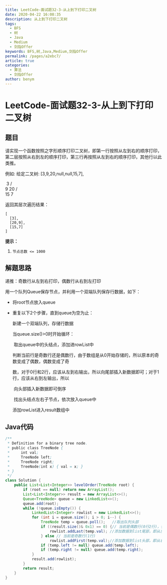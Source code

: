 ```yaml
---
title: LeetCode-面试题32-3-从上到下打印二叉树
date: 2020-04-22 16:08:35
description: 从上到下打印二叉树
tags: 
  - BFS
  - 树
  - Java
  - Medium
  - 剑指Offer
keywords: BFS,树,Java,Medium,剑指Offer
permalink: /pages/a2ebc7/
article: true
categories: 
  - 算法
  - 剑指Offer
author: benym
---
```


# LeetCode-面试题32-3-从上到下打印二叉树 

## 题目

请实现一个函数按照之字形顺序打印二叉树，即第一行按照从左到右的顺序打印，第二层按照从右到左的顺序打印，第三行再按照从左到右的顺序打印，其他行以此类推。

例如:
给定二叉树: [3,9,20,null,null,15,7],

​    3
   / \
  9  20
    /  \
   15   7

返回其层次遍历结果：

```
[
  [3],
  [20,9],
  [15,7]
]
```

 

**提示：**

1. `节点总数 <= 1000`

## 解题思路

递推：奇数行从左到右打印，偶数行从右到左打印

用一个队列Queue保存节点，并利用一个双端队列保存行数据，如下：

- 将root节点放入queue

- 重复以下2个步骤，直到queue为空为止：

  新建一个双端队列，存储行数据

  当queue.size()>0时开始循环：

  ​	取出queue中的头结点，添加进rowList中

  ​	判断当前行是奇数行还是偶数行，由于数组是从0开始存储的，所以原本的奇数变成了偶数，偶数变成了奇		        

  ​	数，对于0行和2行，应该从左到右输出，所以向尾部插入新数据即可；对于1行，应该从右到左输出，所以

  ​	向头部插入新数据即可倒序

  ​	找出头结点左右子节点，依次放入queue中

  添加rowList进入result数组中

## Java代码

```java
/**
 * Definition for a binary tree node.
 * public class TreeNode {
 *     int val;
 *     TreeNode left;
 *     TreeNode right;
 *     TreeNode(int x) { val = x; }
 * }
 */
class Solution {
    public List<List<Integer>> levelOrder(TreeNode root) {
        if (root == null) return new ArrayList();
        List<List<Integer>> result = new ArrayList<>();
        Queue<TreeNode> queue = new LinkedList<>();
        queue.add(root);
        while (!queue.isEmpty()) {
            LinkedList<Integer> rowlist = new LinkedList<>();
            for (int i = queue.size(); i > 0; i--) {
                TreeNode temp = queue.poll();	//取出队列头部
                if ((result.size()& 0x1) == 0) {// 当前是偶数行(0行2行)，行从0开始
                    rowlist.addLast(temp.val); //添加数据到list尾部，即从左至右顺序
                } else // 当前是奇数行(1行)
                    rowlist.addFirst(temp.val);//添加数据到list头部，即从右至左顺序
                if (temp.left != null) queue.add(temp.left);
                if (temp.right != null) queue.add(temp.right);
            }
            result.add(rowlist);
        }
        return result;
    }
}
```

